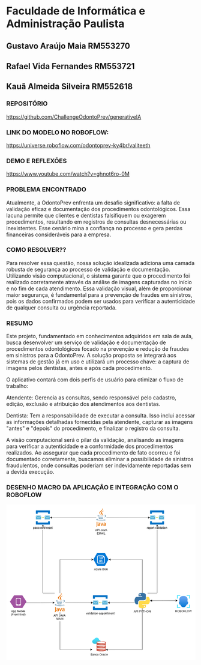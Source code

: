 # Faculdade de Informática e Administração Paulista 


## Gustavo Araújo Maia RM553270

## Rafael Vida Fernandes RM553721

## Kauã Almeida Silveira RM552618


### REPOSITÓRIO 

https://github.com/ChallengeOdontoPrev/generativeIA 

### LINK DO MODELO NO ROBOFLOW: 

https://universe.roboflow.com/odontoprev-ky4br/valiteeth


### DEMO E REFLEXÕES 

https://www.youtube.com/watch?v=ghnot6ro-0M

### PROBLEMA ENCONTRADO

Atualmente, a OdontoPrev enfrenta um desafio significativo: a falta de validação eficaz e documentação dos procedimentos odontológicos. Essa lacuna permite que clientes e dentistas falsifiquem ou exagerem procedimentos, resultando em registros de consultas desnecessárias ou inexistentes. Esse cenário mina a confiança no processo e gera perdas financeiras consideráveis para a empresa.

### COMO RESOLVER??

Para resolver essa questão, nossa solução idealizada adiciona uma camada robusta de segurança ao processo de validação e documentação. Utilizando visão computacional, o sistema garante que o procedimento foi realizado corretamente através da análise de imagens capturadas no início e no fim de cada atendimento. Essa validação visual, além de proporcionar maior segurança, é fundamental para a prevenção de fraudes em sinistros, pois os dados confirmados podem ser usados para verificar a autenticidade de qualquer consulta ou urgência reportada.

### RESUMO 

Este projeto, fundamentado em conhecimentos adquiridos em sala de aula, busca desenvolver um serviço de validação e documentação de procedimentos odontológicos focado na prevenção e redução de fraudes em sinistros para a OdontoPrev. A solução proposta se integrará aos sistemas de gestão já em uso e utilizará um processo chave: a captura de imagens pelos dentistas, antes e após cada procedimento.

O aplicativo contará com dois perfis de usuário para otimizar o fluxo de trabalho:

Atendente: Gerencia as consultas, sendo responsável pelo cadastro, edição, exclusão e atribuição dos atendimentos aos dentistas.

Dentista: Tem a responsabilidade de executar a consulta. Isso inclui acessar as informações detalhadas fornecidas pela atendente, capturar as imagens "antes" e "depois" do procedimento, e finalizar o registro da consulta.

A visão computacional será o pilar da validação, analisando as imagens para verificar a autenticidade e a conformidade dos procedimentos realizados. Ao assegurar que cada procedimento de fato ocorreu e foi documentado corretamente, buscamos eliminar a possibilidade de sinistros fraudulentos, onde consultas poderiam ser indevidamente reportadas sem a devida execução.

 

### DESENHO MACRO DA APLICAÇÃO E INTEGRAÇÃO COM O ROBOFLOW 

 ![Fluxo](https://github.com/ChallengeOdontoPrev/generativeIA/blob/main/fluxograma.png)


